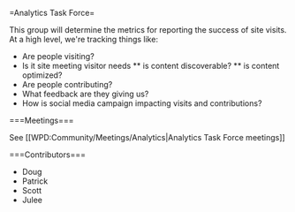 =Analytics Task Force=

This group will determine the metrics for reporting the success of site visits. At a high level, we're tracking things like:

* Are people visiting?
* Is it site meeting visitor needs
** is content discoverable?
** is content optimized?
* Are people contributing?
* What feedback are they giving us?
* How is social media campaign impacting visits and contributions?

===Meetings===

See [[WPD:Community/Meetings/Analytics|Analytics Task Force meetings]]

===Contributors===
* Doug
* Patrick
* Scott
* Julee